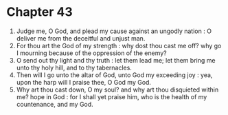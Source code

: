 # Chapter 43

1. Judge me, O God, and plead my cause against an ungodly nation : O deliver me from the deceitful and unjust man.
2. For thou art the God of my strength : why dost thou cast me off? why go I mourning because of the oppression of the enemy?
3. O send out thy light and thy truth : let them lead me; let them bring me unto thy holy hill, and to thy tabernacles.
4. Then will I go unto the altar of God, unto God my exceeding joy : yea, upon the harp will I praise thee, O God my God.
5. Why art thou cast down, O my soul? and why art thou disquieted within me? hope in God : for I shall yet praise him, who is the health of my countenance, and my God.

